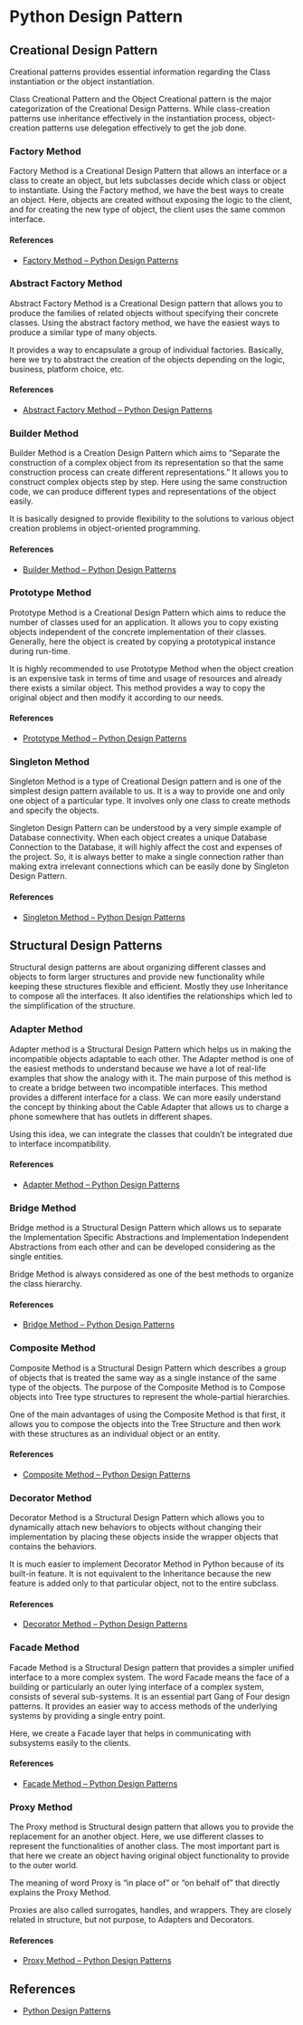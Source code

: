 # Python Design Pattern

## Creational Design Pattern
Creational patterns provides essential information regarding the Class instantiation or the object instantiation.

Class Creational Pattern and the Object Creational pattern is the major categorization of the Creational Design Patterns. While class-creation patterns use inheritance effectively in the instantiation process, object-creation patterns use delegation effectively to get the job done.

### Factory Method
Factory Method is a Creational Design Pattern that allows an interface or a class to create an object, but lets subclasses decide which class or object to instantiate. Using the Factory method, we have the best ways to create an object. Here, objects are created without exposing the logic to the client, and for creating the new type of object, the client uses the same common interface.

#### References
- [Factory Method – Python Design Patterns](https://www.geeksforgeeks.org/factory-method-python-design-patterns/)

### Abstract Factory Method
Abstract Factory Method is a Creational Design pattern that allows you to produce the families of related objects without specifying their concrete classes. Using the abstract factory method, we have the easiest ways to produce a similar type of many objects.

It provides a way to encapsulate a group of individual factories. Basically, here we try to abstract the creation of the objects depending on the logic, business, platform choice, etc.

#### References
- [Abstract Factory Method – Python Design Patterns](https://www.geeksforgeeks.org/abstract-factory-method-python-design-patterns/)

### Builder Method
Builder Method is a Creation Design Pattern which aims to “Separate the construction of a complex object from its representation so that the same construction process can create different representations.” It allows you to construct complex objects step by step. Here using the same construction code, we can produce different types and representations of the object easily.

It is basically designed to provide flexibility to the solutions to various object creation problems in object-oriented programming.

#### References
- [Builder Method – Python Design Patterns](https://www.geeksforgeeks.org/builder-method-python-design-patterns/)

### Prototype Method
Prototype Method is a Creational Design Pattern which aims to reduce the number of classes used for an application. It allows you to copy existing objects independent of the concrete implementation of their classes. Generally, here the object is created by copying a prototypical instance during run-time.

It is highly recommended to use Prototype Method when the object creation is an expensive task in terms of time and usage of resources and already there exists a similar object. This method provides a way to copy the original object and then modify it according to our needs.

#### References
- [Prototype Method – Python Design Patterns](https://www.geeksforgeeks.org/prototype-method-python-design-patterns/)

### Singleton Method
Singleton Method is a type of Creational Design pattern and is one of the simplest design pattern available to us. It is a way to provide one and only one object of a particular type. It involves only one class to create methods and specify the objects. 

Singleton Design Pattern can be understood by a very simple example of Database connectivity. When each object creates a unique Database Connection to the Database, it will highly affect the cost and expenses of the project. So, it is always better to make a single connection rather than making extra irrelevant connections which can be easily done by Singleton Design Pattern.

#### References
- [Singleton Method – Python Design Patterns](https://www.geeksforgeeks.org/singleton-method-python-design-patterns/)

## Structural Design Patterns
Structural design patterns are about organizing different classes and objects to form larger structures and provide new functionality while keeping these structures flexible and efficient. Mostly they use Inheritance to compose all the interfaces. It also identifies the relationships which led to the simplification of the structure.

### Adapter Method
Adapter method is a Structural Design Pattern which helps us in making the incompatible objects adaptable to each other. The Adapter method is one of the easiest methods to understand because we have a lot of real-life examples that show the analogy with it. The main purpose of this method is to create a bridge between two incompatible interfaces. This method provides a different interface for a class. We can more easily understand the concept by thinking about the Cable Adapter that allows us to charge a phone somewhere that has outlets in different shapes.

Using this idea, we can integrate the classes that couldn’t be integrated due to interface incompatibility.

#### References
- [Adapter Method – Python Design Patterns](https://www.geeksforgeeks.org/adapter-method-python-design-patterns/)

### Bridge Method
Bridge method is a Structural Design Pattern which allows us to separate the Implementation Specific Abstractions and Implementation Independent Abstractions from each other and can be developed considering as the single entities.

Bridge Method is always considered as one of the best methods to organize the class hierarchy.

#### References
- [Bridge Method – Python Design Patterns](https://www.geeksforgeeks.org/bridge-method-python-design-patterns/)

### Composite Method
Composite Method is a Structural Design Pattern which describes a group of objects that is treated the same way as a single instance of the same type of the objects. The purpose of the Composite Method is to Compose objects into Tree type structures to represent the whole-partial hierarchies.

One of the main advantages of using the Composite Method is that first, it allows you to compose the objects into the Tree Structure and then work with these structures as an individual object or an entity.

#### References
- [Composite Method – Python Design Patterns](https://www.geeksforgeeks.org/composite-method-python-design-patterns/)

### Decorator Method
Decorator Method is a Structural Design Pattern which allows you to dynamically attach new behaviors to objects without changing their implementation by placing these objects inside the wrapper objects that contains the behaviors.

It is much easier to implement Decorator Method in Python because of its built-in feature. It is not equivalent to the Inheritance because the new feature is added only to that particular object, not to the entire subclass.

#### References
- [Decorator Method – Python Design Patterns](https://www.geeksforgeeks.org/decorator-method-python-design-patterns/)

### Facade Method

Facade Method is a Structural Design pattern that provides a simpler unified interface to a more complex system. The word Facade means the face of a building or particularly an outer lying interface of a complex system, consists of several sub-systems. It is an essential part Gang of Four design patterns. It provides an easier way to access methods of the underlying systems by providing a single entry point.

Here, we create a Facade layer that helps in communicating with subsystems easily to the clients.

#### References
- [Facade Method – Python Design Patterns](https://www.geeksforgeeks.org/facade-method-python-design-patterns/)

### Proxy Method
The Proxy method is Structural design pattern that allows you to provide the replacement for an another object. Here, we use different classes to represent the functionalities of another class. The most important part is that here we create an object having original object functionality to provide to the outer world.

The meaning of word Proxy is “in place of” or “on behalf of” that directly explains the Proxy Method.

Proxies are also called surrogates, handles, and wrappers. They are closely related in structure, but not purpose, to Adapters and Decorators.

#### References
- [Proxy Method – Python Design Patterns](https://www.geeksforgeeks.org/proxy-method-python-design-patterns/)


## References
- [Python Design Patterns](https://www.geeksforgeeks.org/python-design-patterns/)